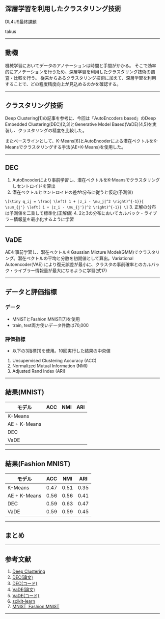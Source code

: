 ## 深層学習を利用したクラスタリング技術
DL4US最終課題

takus

---
## 動機

機械学習においてデータのアノテーションは時間と手間がかかる。
そこで効率的にアノテーションを行うため、深層学習を利用したクラスタリング技術の調査・比較を行う。
従来からあるクラスタリング技術に加えて、深層学習を利用することで、どの程度精度向上が見込めるのかを確認する。

---
## クラスタリング技術
Deep Clustering[1]の記事を参考に、今回は「AutoEncoders based」のDeep Embedded Clustering(DEC)[2,3]とGenerative Model Based(VaDE)[4,5]を実装し、クラスタリングの精度を比較した。

またベースラインとして、K-Means[6]とAutoEncoderによる潜在ベクトルをK-Meansでクラスタリングする手法(AE+K-Means)を使用した。

---
## DEC
 1. AutoEncoderにより事前学習し、潜在ベクトルをK-Meansでクラスタリングしセントロイドを算出
 2. 潜在ベクトルとセントロイドの差がt分布に従うと仮定(予測値)

 `\[\tiny
q_ij = \frac{ \left( 1 + |z_i - \mu_j|^2 \right)^{-1}}{ \sum_{j'} \left( 1 + |z_i - \mu_{j'}|^2 \right)^{-1}}
\]`
 3. 正解の分布は予測値を二乗して標準化(正解値)
 4. 2と3の分布においてカルバック・ライブラー情報量を最小化するように学習

---
## VaDE
AEを事前学習し、潜在ベクトルをGaussian Mixture Model(GMM)でクラスタリング。潜在ベクトルの平均と分散を初期値として算出。Variational Autoencoder(VAE) により復元誤差が最小に、クラスタの事前確率とのカルバック・ライブラー情報量が最大になるように学習(式17)

---
## データと評価指標
### データ
- MNISTとFashion MNIST[7]を使用
- train, test両方使いデータ件数は70,000

### 評価指標
- 以下の3指標[1]を使用。10回実行した結果の中央値
1. Unsupervised Clustering Accuracy (ACC)
2. Normalized Mutual Information (NMI)
3. Adjusted Rand Index (ARI)

---
## 結果(MNIST)
|モデル|ACC|NMI|ARI|
|---|---|---|---|
|K-Means||||
|AE + K-Means||||
|DEC||||
|VaDE|||

---
## 結果(Fashion MNIST)
|モデル|ACC|NMI|ARI|
|---|---|---|---|
|K-Means|0.47|0.51|0.35|
|AE + K-Means|0.56|0.56|0.41|
|DEC|0.59|0.63|0.47|
|VaDE|0.59|0.59|0.45|

---
## まとめ

---
## 参考文献
1. [Deep Clustering](https://deepnotes.io/deep-clustering)
2. [DEC(論文)](http://proceedings.mlr.press/v48/xieb16.pdf)
3. [DEC(コード)](https://github.com/XifengGuo/DEC-keras)
4. [VaDE(論文)](https://arxiv.org/pdf/1611.05148.pdf)
5. [VaDE(コード)](https://github.com/slim1017/VaDE)
6. [scikit-learn](https://scikit-learn.org/stable/modules/clustering.html)
7. [MNIST, Fashion MNIST](https://keras.io/ja/datasets/)

---
